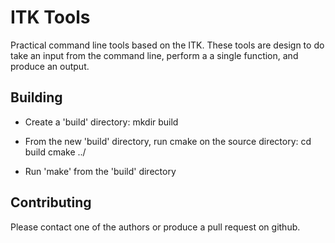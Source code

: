 ITK Tools
==========
Practical command line tools based on the ITK. These tools are design to do take an input from the command line, perform a a single function, and produce an output.

Building
--------
- Create a 'build' directory:
mkdir build

- From the new 'build' directory, run cmake on the source directory:
cd build
cmake ../

- Run 'make' from the 'build' directory

Contributing
------------
Please contact one of the authors or produce a pull request on github.